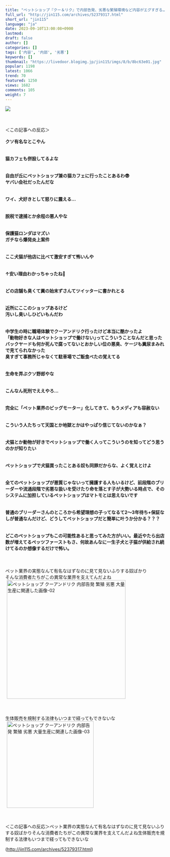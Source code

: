 ```yaml
---
title: "ペットショップ『クー＆リク』で内部告発、劣悪な繁殖環境など内容がエグすぎる… : オレ的ゲーム速報＠刃"
full_url: "http://jin115.com/archives/52379317.html"
short_url: "jin115"
language: "ja"
date: 2023-09-10T13:00:08+0900
lastmod: 
draft: false
author: []
categories: []
tags: ['内容', '内部', '劣悪']
keywords: []
thumbnail: "https://livedoor.blogimg.jp/jin115/imgs/8/b/8bc63e01.jpg"
popular: 1198
latest: 1066
trend: 70
featured: 1250
views: 1682
comments: 105
weight: 7
---
```


![](https://livedoor.blogimg.jp/jin115/imgs/8/b/8bc63e01.jpg)

<div><a name='more'></a> <br> <br> ＜この記事への反応＞<br> <br> <b>クソ有名なとこやん</b><br> <br> <br> <b>猫カフェも併設してるよな</b><br> <br> <br> <b>自由が丘にペットショップ兼の猫カフェに行ったことあるわ😨<br> ヤバい会社だったんだな</b><br> <br> <br> <b>ワイ、犬好きとして怒りに震える…</b><br> <br> <br> <b>脱税で逮捕とか余程の悪人やな</b><br> <br> <br> <b>保護猫ロンダはマズい<br> ガチなら爆発炎上案件</b><br> <br> <br> <b>ここ犬猫が他店に比べて激安すぎて怖いんや</b><br> <br> <br> <b>↑安い理由わかっちゃったね🥺</b><br> <br> <br> <b>どの店舗も臭くて糞の始末ずさんてツイッターに書かれとる</b><br> <br> <br> <b>近所にここのショップあるけど<br> 汚いし臭いしひどいもんだわ</b><br> <br> <br> <b>中学生の時に職場体験でクーアンドリク行ったけど本当に酷かったよ<br> 「動物好きな人はペットショップで働けない｣ってこういうことなんだと思った<br> バックヤードも何か死んで腐ってないとおかしい位の悪臭、ケージも糞尿まみれで見てられなかった<br> 臭すぎて事務所じゃなくて駐車場でご飯食べたの覚えてる</b><br> <br> <br> <b>生命を弄ぶクソ野郎やな</b><br> <br> <br> <b>こんなん死刑でええやろ…</b><br> <br> <br> <b>完全に「ペット業界のビッグモーター」化してきて、もうメディアも容赦ない</b><br> <br> <br> <b>こういう人たちって天国とか地獄とかはやっぱり信じてないのかなぁ？</b><br> <br> <br> <b>犬猫とか動物が好きでペットショップで働く人ってこういうのを知ってどう思うのかが知りたい</b><br> <br> <br> <b>ペットショップで犬猫買ったことある奴も同罪だからな、よく覚えとけよ</b><br> <br> <br> <b>全てのペットショップが悪質じゃないって擁護する人もいるけど、前段階のブリーダーや流通段階で劣悪な扱いを受けたり命を落とす子が大勢いる時点で、そのシステムに加担しているペットショップはマトモとは思えないです</b><br> <br> <br> <b>普通のブリーダーさんのところから希望理想の子ってなるて2〜3年待ち+保証なしが普通なんだけど、どうしてペットショップだと簡単に叶うか分かる？？？</b><br> <br> <br> <b>どこのペットショップもこの可能性あると思ってみた方がいい。最近やたら出店数が増えてるペッツファーストもさ、何故あんなに一生子犬と子猫が供給され続けてるのか想像するだけで怖い。</b><br> <br> <br> <br> ペット業界の実態なんて有名なはずなのに見て見ないふりする奴ばかり<br> そんな消費者たちがこの異常な業界を支えてんだよね<br> <img src='https://livedoor.blogimg.jp/jin115/imgs/2/9/299a62a7.gif' width='375' border='0' hspace='5' class='pict' alt='ペットショップ クーアンドリク 内部告発 繁殖 劣悪 大量生産に関連した画像-02'><br> <br> <br> <br> 生体販売を規制する法律もいつまで経ってもできないな<br> <img src='https://livedoor.blogimg.jp/jin115/imgs/f/0/f0d79bb4.gif' width='274' border='0' hspace='5' class='pict' alt='ペットショップ クーアンドリク 内部告発 繁殖 劣悪 大量生産に関連した画像-03'><br> <br> <br> <p>＜この記事への反応＞ペット業界の実態なんて有名なはずなのに見て見ないふりする奴ばかりそんな消費者たちがこの異常な業界を支えてんだよね生体販売を規制する法律もいつまで経ってもできないな</p></div>

(http://jin115.com/archives/52379317.html)

